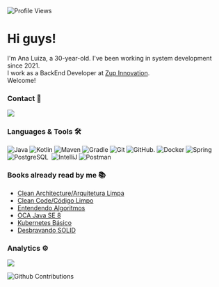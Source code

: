 ![Profile Views](https://komarev.com/ghpvc/?username=uaianaluiza&color=blue)

<h1> Hi guys! </h1>

I'm Ana Luiza, a 30-year-old. I've been working in system development since 2021.\
I work as a BackEnd Developer at [Zup Innovation](https://www.zup.com.br/).\
Welcome!

### Contact 🤝

<a href="https://www.linkedin.com/in/ana-santos-developer-backend/"><img src="https://img.shields.io/badge/-Ana Luiza-0077B5?style=flat&logo=Linkedin&logoColor=white"/></a>

### Languages & Tools 🛠  

![Java](https://img.shields.io/badge/-Java-05122A?style=flat&logo=Java&logoColor=white) ![Kotlin](https://img.shields.io/badge/-Kotlin-05122A?style=flat&logo=kotlin)
![Maven](https://img.shields.io/badge/-Maven-05122A?style=flat&logo=apache-maven&logoColor=white) ![Gradle](https://img.shields.io/badge/-Gradle-05122A?style=flat&logo=gradle)
![Git](https://img.shields.io/badge/-Git-05122A?style=flat&logo=git) ![GitHub](https://img.shields.io/badge/-GitHub-05122A?style=flat&logo=github).
![Docker](https://img.shields.io/badge/-Docker-05122A?style=flat&logo=docker) 
![Spring](https://img.shields.io/badge/-Spring-05122A?style=flat&logo=spring&logoColor=white)  
![PostgreSQL](https://img.shields.io/badge/-PostgreSQL-05122A?style=flat&logo=postgresql)&nbsp;
![IntelliJ](https://img.shields.io/badge/-IntelliJ-05122A?style=flat&logo=jetbrains) 
![Postman](https://img.shields.io/badge/-Postman-05122A?style=flat&logo=postman) 

### Books already read by me :books:

- [Clean Architecture/Arquitetura Limpa](https://amzn.to/3WtjQqR)
- [Clean Code/Código Limpo](https://amzn.to/3LwY3bF)
- [Entendendo Algoritmos](https://amzn.to/3Skiuw5)
- [OCA Java SE 8](https://amzn.to/3zLYv2Y)
- [Kubernetes Básico](https://amzn.to/4d2lEwy)
- [Desbravando SOLID](https://amzn.to/4cRQvw1)

### Analytics ⚙️

![](http://github-profile-summary-cards.vercel.app/api/cards/repos-per-language?username=uaianaluiza&theme=gruvbox)

![Github Contributions](https://github-readme-streak-stats.herokuapp.com/?user=uaianaluiza&hide_border=true)
